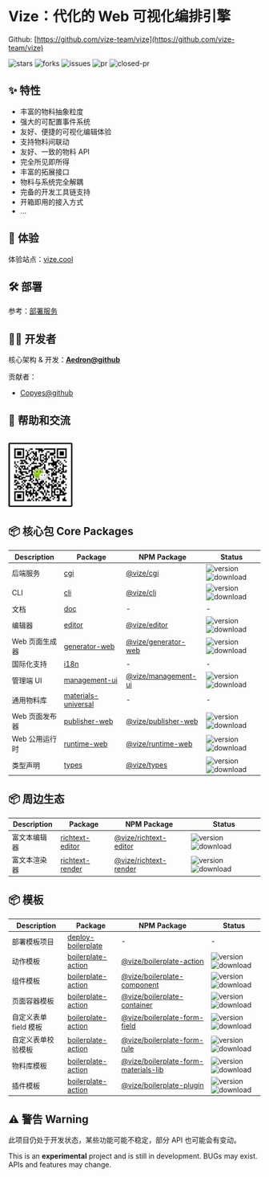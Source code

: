 # Vize：代化的 Web 可视化编排引擎

Github: [https://github.com/vize-team/vize](https://github.com/vize-team/vize)

![stars] ![forks] ![issues] ![pr] ![closed-pr]

## ✨ 特性

- 丰富的物料抽象粒度
- 强大的可配置事件系统
- 友好、便捷的可视化编辑体验
- 支持物料间联动
- 友好、一致的物料 API
- 完全所见即所得
- 丰富的拓展接口
- 物料与系统完全解耦
- 完备的开发工具链支持
- 开箱即用的接入方式
- ...

## 🤟 体验

体验站点：[vize.cool](https://vize.cool)

## 🛠 部署

参考：[部署服务](/deploy/intro.html)

## 👨‍💻 开发者

核心架构 & 开发：**[Aedron@github](https://github.com/Aedron)**

贡献者：

- [Copyes@github](https://github.com/Copyes)

## 🙌 帮助和交流

<img src="./packages/doc/src/welcome/wechat.jpg" class="zoom" alt="Preview" style="width:128px;height:auto;border-radius:3px;margin-top:14px;"/>

## 📦 核心包 Core Packages

| Description    | Package                                                                                           | NPM Package                                                              | Status                                                                                                                      |
| -------------- | ------------------------------------------------------------------------------------------------- | ------------------------------------------------------------------------ | --------------------------------------------------------------------------------------------------------------------------- |
| 后端服务       | [cgi](https://github.com/vize-team/vize/tree/master/packages/cgi)                                 | [@vize/cgi](https://www.npmjs.com/package/@vize/cgi)                     | ![version](https://img.shields.io/npm/v/@vize/cgi) ![download](https://img.shields.io/npm/dw/@vize/cgi)                     |
| CLI            | [cli](https://github.com/vize-team/vize/tree/master/packages/cli)                                 | [@vize/cli](https://www.npmjs.com/package/@vize/cli)                     | ![version](https://img.shields.io/npm/v/@vize/cli) ![download](https://img.shields.io/npm/dw/@vize/cli)                     |
| 文档           | [doc](https://github.com/vize-team/vize/tree/master/packages/doc)                                 | -                                                                        | -                                                                                                                           |
| 编辑器         | [editor](https://github.com/vize-team/vize/tree/master/packages/editor)                           | [@vize/editor](https://www.npmjs.com/package/@vize/editor)               | ![version](https://img.shields.io/npm/v/@vize/editor) ![download](https://img.shields.io/npm/dw/@vize/editor)               |
| Web 页面生成器 | [generator-web](https://github.com/vize-team/vize/tree/master/packages/generator-web)             | [@vize/generator-web](https://www.npmjs.com/package/@vize/generator-web) | ![version](https://img.shields.io/npm/v/@vize/generator-web) ![download](https://img.shields.io/npm/dw/@vize/generator-web) |
| 国际化支持     | [i18n](https://github.com/vize-team/vize/tree/master/packages/i18n)                               | -                                                                        | -                                                                                                                           |
| 管理端 UI      | [management-ui](https://github.com/vize-team/vize/tree/master/packages/management-ui)             | [@vize/management-ui](https://www.npmjs.com/package/@vize/management-ui) | ![version](https://img.shields.io/npm/v/@vize/management-ui) ![download](https://img.shields.io/npm/dw/@vize/management-ui) |
| 通用物料库     | [materials-universal](https://github.com/vize-team/vize/tree/master/packages/materials-universal) | -                                                                        | -                                                                                                                           |
| Web 页面发布器 | [publisher-web](https://github.com/vize-team/vize/tree/master/packages/publisher-web)             | [@vize/publisher-web](https://www.npmjs.com/package/@vize/publisher-web) | ![version](https://img.shields.io/npm/v/@vize/publisher-web) ![download](https://img.shields.io/npm/dw/@vize/publisher-web) |
| Web 公用运行时 | [runtime-web](https://github.com/vize-team/vize/tree/master/packages/runtime-web)                 | [@vize/runtime-web](https://www.npmjs.com/package/@vize/runtime-web)     | ![version](https://img.shields.io/npm/v/@vize/runtime-ui) ![download](https://img.shields.io/npm/dw/@vize/runtime-ui)       |
| 类型声明       | [types](https://github.com/vize-team/vize/tree/master/packages/types)                             | [@vize/types](https://www.npmjs.com/package/@vize/types)                 | ![version](https://img.shields.io/npm/v/@vize/types) ![download](https://img.shields.io/npm/dw/@vize/types)                 |

## 📦 周边生态

| Description  | Package                                                                                       | NPM Package                                                                  | Status                                                                                                                          |
| ------------ | --------------------------------------------------------------------------------------------- | ---------------------------------------------------------------------------- | ------------------------------------------------------------------------------------------------------------------------------- |
| 富文本编辑器 | [richtext-editor](https://github.com/vize-team/components/tree/main/packages/richtext-editor) | [@vize/richtext-editor](https://www.npmjs.com/package/@vize/richtext-editor) | ![version](https://img.shields.io/npm/v/@vize/richtext-editor) ![download](https://img.shields.io/npm/dw/@vize/richtext-editor) |
| 富文本渲染器 | [richtext-render](https://github.com/vize-team/components/tree/main/packages/richtext-render) | [@vize/richtext-render](https://www.npmjs.com/package/@vize/richtext-render) | ![version](https://img.shields.io/npm/v/@vize/richtext-render) ![download](https://img.shields.io/npm/dw/@vize/richtext-render) |

## 📦 模板

| Description           | Package                                                                                                      | NPM Package                                                                                           | Status                                                                                                                                              |
| --------------------- | ------------------------------------------------------------------------------------------------------------ | ----------------------------------------------------------------------------------------------------- | --------------------------------------------------------------------------------------------------------------------------------------------------- |
| 部署模板项目          | [deploy-boilerplate](https://github.com/vize-team/vize-deploy-boilerplate)                                   | -                                                                                                     | -                                                                                                                                                   |
| 动作模板              | [boilerplate-action](https://github.com/vize-team/boilerplates/tree/main/packages/boilerplate-action)        | [@vize/boilerplate-action](https://www.npmjs.com/package/@vize/boilerplate-action)                    | ![version](https://img.shields.io/npm/v/@vize/boilerplate-action) ![download](https://img.shields.io/npm/dw/@vize/boilerplate-action)               |
| 组件模板              | [boilerplate-action](https://github.com/vize-team/boilerplates/tree/main/packages/boilerplate-component)     | [@vize/boilerplate-component](https://www.npmjs.com/package/@vize/boilerplate-component)              | ![version](https://img.shields.io/npm/v/@vize/boilerplate-component) ![download](https://img.shields.io/npm/dw/@vize/boilerplate-component)         |
| 页面容器模板          | [boilerplate-action](https://github.com/vize-team/boilerplates/tree/main/packages/boilerplate-container)     | [@vize/boilerplate-container](https://www.npmjs.com/package/@vize/boilerplate-container)              | ![version](https://img.shields.io/npm/v/@vize/boilerplate-container) ![download](https://img.shields.io/npm/dw/@vize/boilerplate-container)         |
| 自定义表单 field 模板 | [boilerplate-action](https://github.com/vize-team/boilerplates/tree/main/packages/boilerplate-form-field)    | [@vize/boilerplate-form-field](https://www.npmjs.com/package/@vize/boilerplate-form-field)            | ![version](https://img.shields.io/npm/v/@vize/boilerplate-form-field) ![download](https://img.shields.io/npm/dw/@vize/boilerplate-form-field)       |
| 自定义表单校验模板    | [boilerplate-action](https://github.com/vize-team/boilerplates/tree/main/packages/boilerplate-form-rule)     | [@vize/boilerplate-form-rule](https://www.npmjs.com/package/@vize/boilerplate-form-rule)              | ![version](https://img.shields.io/npm/v/@vize/boilerplate-form-rule) ![download](https://img.shields.io/npm/dw/@vize/boilerplate-form-rule)         |
| 物料库模板            | [boilerplate-action](https://github.com/vize-team/boilerplates/tree/main/packages/boilerplate-materials-lib) | [@vize/boilerplate-form-materials-lib](https://www.npmjs.com/package/@vize/boilerplate-materials-lib) | ![version](https://img.shields.io/npm/v/@vize/boilerplate-materials-lib) ![download](https://img.shields.io/npm/dw/@vize/boilerplate-materials-lib) |
| 插件模板              | [boilerplate-action](https://github.com/vize-team/boilerplates/tree/main/packages/boilerplate-plugin)        | [@vize/boilerplate-plugin](https://www.npmjs.com/package/@vize/boilerplate-plugin)                    | ![version](https://img.shields.io/npm/v/@vize/boilerplate-plugin) ![download](https://img.shields.io/npm/dw/@vize/boilerplate-plugin)               |

[stars]: https://img.shields.io/github/stars/vize-team/vize?style=social&label=Stars&style=plastic
[forks]: https://img.shields.io/github/forks/vize-team/vize?style=social&label=Forks&style=plastic
[issues]: https://img.shields.io/github/issues/vize-team/vize?style=social&label=Issues&style=plastic
[pr]: https://img.shields.io/github/issues-pr/vize-team/vize?style=social&label=PullRequests&style=plastic
[closed-pr]: https://img.shields.io/github/issues-pr-closed/vize-team/vize?style=social&label=PullRequests&style=plastic

## ⚠️ 警告 Warning

此项目仍处于开发状态，某些功能可能不稳定，部分 API 也可能会有变动。

This is an **experimental** project and is still in development. BUGs may exist. APIs and features may change.
